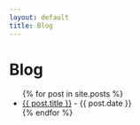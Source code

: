 ```yaml
---
layout: default
title: Blog
---
```


# Blog

<ul>
  {% for post in site.posts %}
    <li><a href="{{ post.url }}">{{ post.title }}</a> - {{ post.date }}</li>
  {% endfor %}
</ul>

